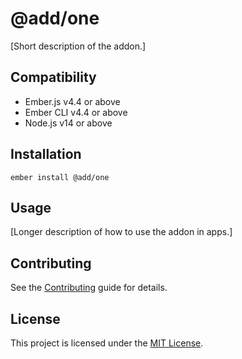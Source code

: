 # @add/one

[Short description of the addon.]

## Compatibility

-   Ember.js v4.4 or above
-   Ember CLI v4.4 or above
-   Node.js v14 or above

## Installation

```
ember install @add/one
```

## Usage

[Longer description of how to use the addon in apps.]

## Contributing

See the [Contributing](CONTRIBUTING.md) guide for details.

## License

This project is licensed under the [MIT License](LICENSE.md).
